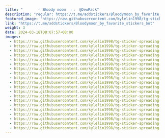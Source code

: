```yaml
---
title: "‌       ◜ 𝖡𝗅𝗈𝗈𝖽𝗒 m𝗈𝗈𝗇  ៸ ៸  @DewPack"
description: "regular: https://t.me/addstickers/Bloodymoon_by_favorite_stickers_bot"
featured_image: "https://raw.githubusercontent.com/kylelin1998/tg-sticker-spreading-worldwide-images/main/img/ffc46bf0-f4df-44af-864e-18dccf392324.jpg"
link: "https://t.me/addstickers/Bloodymoon_by_favorite_stickers_bot"
weight: 3
date: 2024-03-18T08:07:57+08:00
images:
  - https://raw.githubusercontent.com/kylelin1998/tg-sticker-spreading-worldwide-images/main/img/ffc46bf0-f4df-44af-864e-18dccf392324.jpg
  - https://raw.githubusercontent.com/kylelin1998/tg-sticker-spreading-worldwide-images/main/img/3e650b6a-e966-41a5-8d17-51d6a87caf13.jpg
  - https://raw.githubusercontent.com/kylelin1998/tg-sticker-spreading-worldwide-images/main/img/4d7f9b1c-9c66-440e-9936-4f9727263ad1.jpg
  - https://raw.githubusercontent.com/kylelin1998/tg-sticker-spreading-worldwide-images/main/img/2eb81241-b803-49d7-99e9-fb09f5d0e7ba.jpg
  - https://raw.githubusercontent.com/kylelin1998/tg-sticker-spreading-worldwide-images/main/img/a4f14d84-f7b0-4db7-bc97-337a8d658d24.jpg
  - https://raw.githubusercontent.com/kylelin1998/tg-sticker-spreading-worldwide-images/main/img/48d4a645-23db-4c25-b19f-8ba845fbe3c6.jpg
  - https://raw.githubusercontent.com/kylelin1998/tg-sticker-spreading-worldwide-images/main/img/23060444-60e5-445d-b630-0de8c140acb3.jpg
  - https://raw.githubusercontent.com/kylelin1998/tg-sticker-spreading-worldwide-images/main/img/5ce8e986-9c07-4e2f-80da-04d0cea16b6d.jpg
  - https://raw.githubusercontent.com/kylelin1998/tg-sticker-spreading-worldwide-images/main/img/65cd9431-9ec9-4f35-8481-7415f671b589.jpg
  - https://raw.githubusercontent.com/kylelin1998/tg-sticker-spreading-worldwide-images/main/img/f6f67791-56ff-4dee-9e52-16c3fd17c820.jpg
  - https://raw.githubusercontent.com/kylelin1998/tg-sticker-spreading-worldwide-images/main/img/12b2e720-515f-4c04-92e6-4e2d60934b96.jpg
  - https://raw.githubusercontent.com/kylelin1998/tg-sticker-spreading-worldwide-images/main/img/b3c401ef-1af0-41ec-93f1-1cf6eb74878b.jpg
  - https://raw.githubusercontent.com/kylelin1998/tg-sticker-spreading-worldwide-images/main/img/dd482fcb-f4da-47a9-8b0e-e381a0aa4d53.jpg
  - https://raw.githubusercontent.com/kylelin1998/tg-sticker-spreading-worldwide-images/main/img/b85cdaae-d167-436a-9767-6e5815c4ab05.jpg
  - https://raw.githubusercontent.com/kylelin1998/tg-sticker-spreading-worldwide-images/main/img/058302f3-79a2-4daf-9089-8451040e5cf5.jpg
  - https://raw.githubusercontent.com/kylelin1998/tg-sticker-spreading-worldwide-images/main/img/47ec5eb3-8b89-4b0a-afdb-68e88997c0c2.jpg
  - https://raw.githubusercontent.com/kylelin1998/tg-sticker-spreading-worldwide-images/main/img/9a3a9fe6-42cd-4b4e-8787-a9175dc0289c.jpg
  - https://raw.githubusercontent.com/kylelin1998/tg-sticker-spreading-worldwide-images/main/img/b9475f51-7641-471d-b031-362cb8b27246.jpg
  - https://raw.githubusercontent.com/kylelin1998/tg-sticker-spreading-worldwide-images/main/img/6a95e52a-a149-4f6c-a2bb-dbf8fa596114.jpg
  - https://raw.githubusercontent.com/kylelin1998/tg-sticker-spreading-worldwide-images/main/img/95682004-47e8-4eb0-8e3b-e16c628e7a89.jpg
---
```

